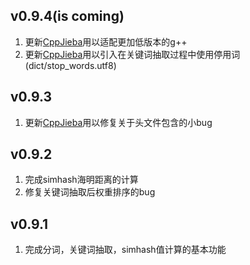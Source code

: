 ## v0.9.4(is coming)

1. 更新[CppJieba]用以适配更加低版本的g++
2. 更新[CppJieba]用以引入在关键词抽取过程中使用停用词(dict/stop_words.utf8)


## v0.9.3

1. 更新[CppJieba]用以修复关于头文件包含的小bug

## v0.9.2

1. 完成simhash海明距离的计算
2. 修复关键词抽取后权重排序的bug

## v0.9.1

1. 完成分词，关键词抽取，simhash值计算的基本功能

[CppJieba]:https://github.com/aszxqw/cppjieba.git
